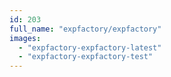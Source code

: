 ```yaml
---
id: 203
full_name: "expfactory/expfactory"
images: 
  - "expfactory-expfactory-latest"
  - "expfactory-expfactory-test"
---
```

